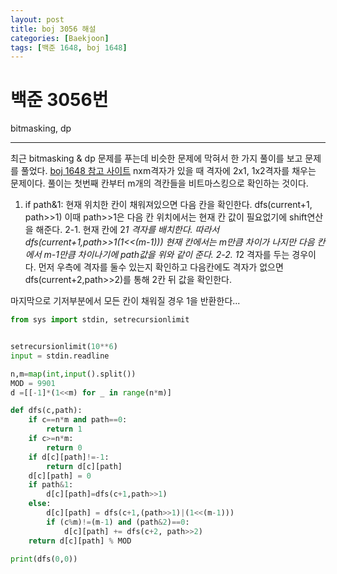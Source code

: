```yaml
---
layout: post
title: boj 3056 해설
categories: [Baekjoon]
tags: [백준 1648, boj 1648]
---
```


백준 3056번
======

bitmasking, dp

-----
최근 bitmasking & dp 문제를 푸는데 비슷한 문제에 막혀서 한 가지 풀이를 보고 문제를 풀었다. 
 [boj 1648 참고 사이트](https://jaimemin.tistory.com/1123) 
nxm격자가 있을 때 격자에 2x1, 1x2격자를 채우는 문제이다. 풀이는 첫번째 칸부터 m개의 격칸들을 비트마스킹으로 확인하는 것이다. 
1. if path&1:
현재 위치한 칸이 채워져있으면 다음 칸을 확인한다. dfs(current+1, path>>1)
이때 path>>1은 다음 칸 위치에서는 현재 칸 값이 필요없기에 shift연산을 해준다.
2-1. 현재 칸에 2*1 격자를 배치한다. 
따라서 dfs(current+1,path>>1(1<<(m-1))) 현재 칸에서는 m만큼 차이가 나지만 다음 칸에서 m-1만큼 차이나기에 path값을 위와 같이 준다.
2-2. 1*2 격자를 두는 경우이다. 먼저 우측에 격자를 둘수 있는지 확인하고 다음칸에도 격자가 없으면 dfs(current+2,path>>2)를 통해 2칸 뒤 값을 확인한다.

마지막으로 기저부분에서 모든 칸이 채워질 경우 1을 반환한다...

```python
from sys import stdin, setrecursionlimit


setrecursionlimit(10**6)
input = stdin.readline

n,m=map(int,input().split())
MOD = 9901
d =[[-1]*(1<<m) for _ in range(n*m)]

def dfs(c,path):
    if c==n*m and path==0:
        return 1
    if c>=n*m:
        return 0
    if d[c][path]!=-1:
        return d[c][path]
    d[c][path] = 0
    if path&1:
        d[c][path]=dfs(c+1,path>>1)
    else:
        d[c][path] = dfs(c+1,(path>>1)|(1<<(m-1)))
        if (c%m)!=(m-1) and (path&2)==0:
            d[c][path] += dfs(c+2, path>>2)
    return d[c][path] % MOD

print(dfs(0,0))
```